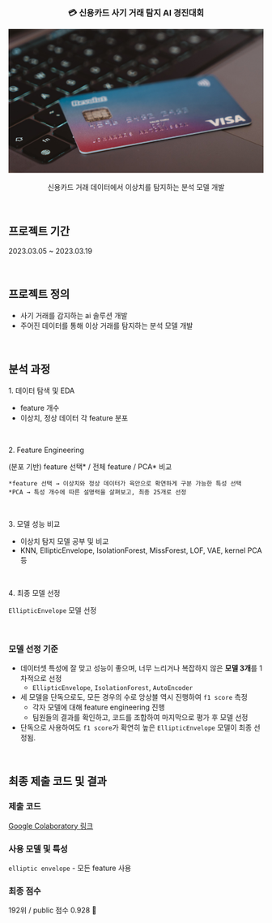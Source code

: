 ### <p align='center'> 💳 신용카드 사기 거래 탐지 AI 경진대회</p>
<img src="https://github.com/bloblog/Card_AnomalyDetection/blob/main/img/card_main.png?raw=true">

<p align='center'>신용카드 거래 데이터에서 이상치를 탐지하는 분석 모델 개발</p>

<br>

## 프로젝트 기간
2023.03.05 ~ 2023.03.19

<br>

## 프로젝트 정의
- 사기 거래를 감지하는 ai 솔루션 개발
- 주어진 데이터를 통해 이상 거래를 탐지하는 분석 모델 개발

<br>

## 분석 과정

1️. 데이터 탐색 및 EDA  

- feature 개수
- 이상치, 정상 데이터 각 feature 분포

<br>

2️. Feature Engineering

 (분포 기반) feature 선택* / 전체 feature / PCA* 비교  
  
    *feature 선택 → 이상치와 정상 데이터가 육안으로 확연하게 구분 가능한 특성 선택  
    *PCA → 특성 개수에 따른 설명력을 살펴보고, 최종 25개로 선정

<br>

3️. 모델 성능 비교 

- 이상치 탐지 모델 공부 및 비교
- KNN, EllipticEnvelope, IsolationForest, MissForest, LOF, VAE, kernel PCA 등

<br>

4️. 최종 모델 선정  

`EllipticEnvelope` 모델 선정

<br>

### 모델 선정 기준

- 데이터셋 특성에 잘 맞고 성능이 좋으며, 너무 느리거나 복잡하지 않은 **모델 3개**를 1차적으로 선정
    -  `EllipticEnvelope`, `IsolationForest`, `AutoEncoder`
- 세 모델을 단독으로도, 모든 경우의 수로 앙상블 역시 진행하여 `f1 score` 측정
    - 각자 모델에 대해 feature engineering 진행
    - 팀원들의 결과를 확인하고, 코드를 조합하여 마지막으로 평가 후 모델 선정
- 단독으로 사용하여도 `f1 score`가 확연히 높은 `EllipticEnvelope` 모델이 최종 선정됨.

<br>

## 최종 제출 코드 및 결과

### 제출 코드
[Google Colaboratory 링크](https://colab.research.google.com/drive/1ZDJL-SKoV8s2Xb-7GYa9vZWFtqaPv1MT#scrollTo=zvfSS0Obi3ea)

### 사용 모델 및 특성
`elliptic envelope` - 모든 feature 사용

### 최종 점수
192위 / public 점수 0.928 🎉

<br>
